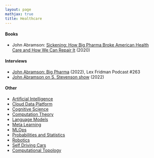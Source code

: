 ```yaml
---
layout: page
mathjax: true
title: Healthcare
---
```

#### Books
* John Abramson: [Sickening: How Big Pharma Broke American Health Care and How We Can Repair It](https://www.amazon.com/Sickening-Pharma-American-Health-Repair/dp/1328957810) (2020)

#### Interviews
* [John Abramson: Big Pharma](https://www.youtube.com/watch?v=arrokG3wCdE&t=6511s) (2022), Lex Fridman Podcast #263
* [John Abramson on S. Stevenson show](https://www.youtube.com/watch?v=rPhh87X10pw&t=1044s) (2022)

#### Other
* [Artificial Intelligence](/artificial_intelligence)
* [Cloud Data Platform](/cloud_data_platform)
* [Cognitive Science](/cognitive_science)
* [Computation Theory](/computation_theory)
* [Language Models](/language_models)
* [Meta Learning](/meta_learning)
* [MLOps](/mlops)
* [Probabilities and Statistics](/probabilities_and_statistics)
* [Robotics](/robotics)
* [Self Driving Cars](/self_driving_cars)
* [Computational Topology](/computational_topology)
